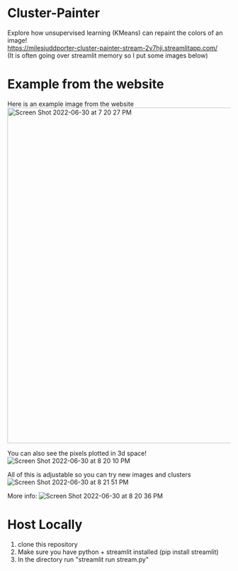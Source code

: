# Cluster-Painter

Explore how unsupervised learning (KMeans) can repaint the colors of an image! <br>
https://milesjuddporter-cluster-painter-stream-2v7hji.streamlitapp.com/ <br>
(It is often going over streamlit memory so I put some images below)
<br>

# Example from the website
Here is an example image from the website
<img width="755" alt="Screen Shot 2022-06-30 at 7 20 27 PM" src="https://user-images.githubusercontent.com/13202373/176798835-43b69ea3-afda-45d2-b673-1152d7fdf42b.png">

You can also see the pixels plotted in 3d space!
![Screen Shot 2022-06-30 at 8 20 10 PM](https://user-images.githubusercontent.com/13202373/176798879-62e07813-7a82-4f28-a824-4184bc01b757.png)

All of this is adjustable so you can try new images and clusters
![Screen Shot 2022-06-30 at 8 21 51 PM](https://user-images.githubusercontent.com/13202373/176799035-0f825e96-fabd-4732-adf0-f863cb54039d.png)


More info:
![Screen Shot 2022-06-30 at 8 20 36 PM](https://user-images.githubusercontent.com/13202373/176798905-f51ac4d0-8bfc-4e28-842a-d03bcdc75a89.png)


# Host Locally
1. clone this repository
2. Make sure you have python + streamlit installed (pip install streamlit)
3. In the directory run "streamlit run stream.py"
